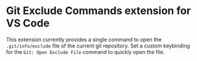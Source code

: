 # Git Exclude Commands extension for VS Code

This extension currently provides a single command to open the `.git/info/exclude` file of the current git repository. Set a custom keybinding for the `Git: Open Exclude File` command to quickly open the file.

